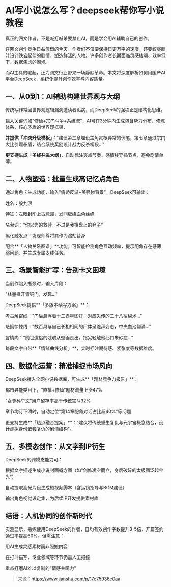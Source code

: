 # AI写小说怎么写？deepseek帮你写小说教程

真正的网文作者，不是喊打喊杀要禁止AI，而是学会用AI辅助自己的创作。

在网文创作竞争日益激烈的今天，作者们不仅要保持日更万字的速度，还要绞尽脑汁设计跌宕起伏的剧情、塑造鲜活的人物。许多创作者长期面临灵感枯竭、效率低下、数据焦虑的困境。

而AI工具的崛起，正为网文行业带来一场静默革命。本文将深度解析如何用国产AI平台DeepSeek，系统化提升创作效率与内容质量。

## 一、从0到1：AI辅助构建世界观与大纲

传统写作常因世界观逻辑漏洞遭读者诟病，而DeepSeek的强项正是结构化思维。

输入关键词如"修仙+宗门斗争+系统流"，AI可在3分钟内生成包含势力分布、修炼体系、核心矛盾的世界观框架，

**并提供「冲突升级模板」：**"建议第三章埋设主角灵根异常的伏笔，第七章通过宗门大比引爆矛盾，结合系统奖励设计战力反杀桥段..."

**更支持生成「多线并进大纲」**，自动标注爽点节奏、感情线穿插节点，避免剧情单薄。

## **二、人物塑造：批量生成高记忆点角色**

通过角色卡生成功能，输入"病娇反派+美强惨背景"，DeepSeek可输出：

姓名：殷九溟

特征：左眼封印上古魔瞳，发间缠绕血色丝绦

名台词："你以为的救赎，不过是我棋盘上的弃子"

黑化触发点：发现师尊将其作为渡劫替身

配合**「人物关系图谱」**功能，可智能检测角色互动频率，提示配角存在感薄弱问题，并生成专属支线任务。

## **三、场景智能扩写：告别卡文困境**

当创作陷入瓶颈时，输入片段：

"林墨推开青铜门，发现..."

DeepSeek提供**「多版本续写方案」**：

考古解密线："门后悬浮着十二盏星图灯，对应失传的二十八宿秘术..."

悬疑惊悚线："数百具与自己长相相同的尸体呈跪拜姿态，中央血池翻涌..."

言情向："前世道侣的残魂从壁画走出，指尖轻触他心口朱砂痣..."

每段文字自带**「情绪曲线分析」**，实时标注期待感、紧张度等数据维度。

## **四、数据化运营：精准捕捉市场风向**

DeepSeek接入全网小说数据库，可生成**「题材竞争力报告」**：

都市异能类目下，"直播+修仙"题材流量上涨47%

"女尊科举文"用户留存率高于传统宫斗32%

章节均订下滑时，自动定位"第14章配角对话占比超40%"等问题

更支持生成**「热点融合提案」**："建议将传统重生复仇与元宇宙概念结合，设计虚拟身份嵌套复仇的剧情结构"。

## **五、多模态创作：从文字到IP衍生**

DeepSeek的跨模态能力可：

根据文字描述生成小说封面概念图（如"剑修凌空而立，身后破碎的太极图泛起金光"）

自动提取高光片段生成短视频脚本（含运镜指导与BGM建议）

输出角色视觉设定集，为后续IP开发提供素材库

## **结语：人机协同的创作新时代**

实测显示，熟练使用DeepSeek的作者，日均有效创作字数提升3-5倍，开篇签约通过率提高60%。但需注意：

用AI生成灵感素材而非照搬内容

在打斗描写、专业领域等环节仍需人工把控

重点打磨AI难以复制的"情感共鸣力"



> 来源：https://www.jianshu.com/p/17e75936e0aa